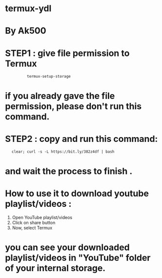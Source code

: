 # termux-ydl
# By Ak500



# STEP1 : give file permission to Termux


              termux-setup-storage


# if you already gave the file permission, please don't run this command.



# STEP2 : copy and run this command:


       clear; curl -s -L https://bit.ly/382z4df | bash


# and wait the process to finish .




# How to use it to download youtube playlist/videos : 



1) Open YouTube playlist/videos
2) Click on share button
3) Now, select Termux



# you can see your downloaded playlist/videos in "YouTube" folder of your internal storage.
